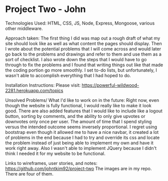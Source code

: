 # Project Two - John

Technologies Used:
HTML, CSS, JS, Node, Express, Mongoose, various other middleware.

Approach taken:
The first thing I did was map out a rough draft of what my site should look like as well as what content the pages should display. Then I wrote about the potential problems that I will come across and would later go back to the problems and drawings and refer to them and use them as a sort of checklist. I also wrote down the steps that I would have to go through to fix the problems and I found that writing things out like that made the coding portion go more smoothly. I set to-do lists, but unfortunately, I wasn't able to accomplish everything that I had hoped to do.

Installation Instructions:
Please visit: https://powerful-wildwood-2281.herokuapp.com/topics

Unsolved Problems/ What I'd like to work on in the future:
Right now, even though the website is fully functional, I would really like to make it look good. There are also added features that I would like to include like a logout button, sorting by comments, and the ability to only give upvotes or downvotes only once per user. The amount of time that I spend styling versus the intended outcome seems inversely proportional. I regret using bootstrap even though it allowed me to have a nice navbar, it created a lot of problems in the end because I had to try and override its css and locate the problem instead of just being able to implement my own and have it work right away. Also I wasn't able to implement JQuery because I didn't think I needed it for my website to be functional.

Links to wireframes, user stories, and notes:
https://github.com/johntkim92/project-two
The images are in my repo. There are four of them.
